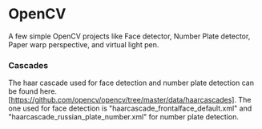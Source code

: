 # OpenCV
A few simple OpenCV  projects like Face detector, Number Plate detector, Paper warp perspective, and virtual light pen.

### Cascades
The haar cascade used for face detection and number plate detection can be found here. [https://github.com/opencv/opencv/tree/master/data/haarcascades].
The one used for face detection is "haarcascade_frontalface_default.xml" and "haarcascade_russian_plate_number.xml" for number plate detection.
